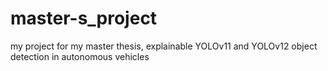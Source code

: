 # master-s_project
my project for my master thesis, explainable YOLOv11 and YOLOv12 object detection in autonomous vehicles
